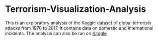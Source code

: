 # Terrorism-Visualization-Analysis
This is an exploratory analysis of the Kaggle dataset of global terrorists attacks from 1970 to 2017. It contains data on domestic and international incidents. The analysis can also be run on [Kaggle](https://www.kaggle.com/code/stefanoskypritidis/global-terrorism-visualization-analysis/notebook)
